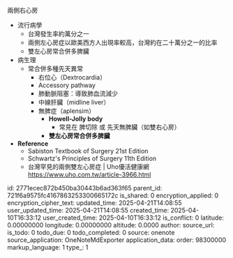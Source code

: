 兩側右心房 

- 流行病學
  - 台灣發生率約萬分之一
  - 兩側左心房症以歐美西方人出現率較高，台灣約在二十萬分之一的比率
  - 雙左心房常合併多脾臟
- 病生理
  - 常合併多種先天異常
    - 右位心（Dextrocardia）
    - Accessory pathway
    - 肺動脈阻塞：導致肺血流減少
    - 中線肝臟（midline liver）
    - 無脾症（aplensim）
      - **Howell-Jolly body**
        - 常見在 脾切除 或 先天無脾臟（如雙右心房）
      - **雙左心房常合併多脾臟**
- **Reference**
  - Sabiston Textbook of Surgery 21st Edition
  - Schwartz's Principles of Surgery 11th Edition
  - 台灣罕見的兩側雙左心房症 \| Uho優活健康網 <https://www.uho.com.tw/article-3966.html>



id: 2771ecec872b450ba30443b6ad363f65
parent_id: 721f6a9575fc4167863253300665172c
is_shared: 0
encryption_applied: 0
encryption_cipher_text: 
updated_time: 2025-04-21T14:08:55
user_updated_time: 2025-04-21T14:08:55
created_time: 2025-04-10T16:33:12
user_created_time: 2025-04-10T16:33:12
is_conflict: 0
latitude: 0.00000000
longitude: 0.00000000
altitude: 0.0000
author: 
source_url: 
is_todo: 0
todo_due: 0
todo_completed: 0
source: onenote
source_application: OneNoteMdExporter
application_data: 
order: 98300000
markup_language: 1
type_: 1